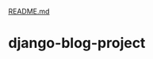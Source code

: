 [README.md](https://github.com/Samsul-Alam-STP/django-blog-project/files/11131238/README.md)
# django-blog-project

